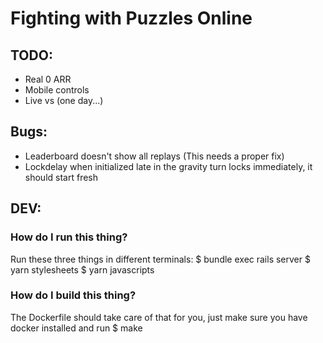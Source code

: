 # Fighting with Puzzles Online

## TODO:

 * Real 0 ARR
 * Mobile controls
 * Live vs (one day...)

## Bugs:

 * Leaderboard doesn't show all replays (This needs a proper fix)
 * Lockdelay when initialized late in the gravity turn locks immediately, it
   should start fresh

## DEV:

### How do I run this thing?

Run these three things in different terminals:
$ bundle exec rails server
$ yarn stylesheets
$ yarn javascripts

### How do I build this thing?

The Dockerfile should take care of that for you, just make sure you have docker
installed and run
$ make
